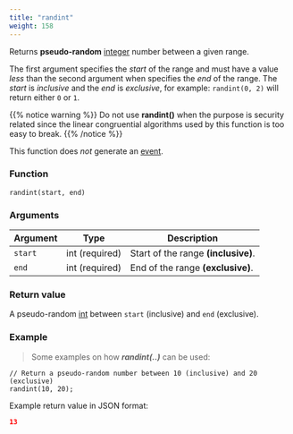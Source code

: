 ```yaml
---
title: "randint"
weight: 158
---
```


Returns **pseudo-random** [integer](../../data-types/int) number between a given range.

The first argument specifies the *start* of the range and must have a value *less* than the
second argument when specifies the *end* of the range. The *start* is *inclusive* and the *end* is
*exclusive*, for example: `randint(0, 2)` will return either `0` or `1`.

{{% notice warning %}}
Do not use **randint()** when the purpose is security related since the linear
congruential algorithms used by this function is too easy to break.
{{% /notice %}}

This function does *not* generate an [event](../../overview/events).

### Function

`randint(start, end)`

### Arguments

Argument | Type | Description
-------- | ---- | -----------
`start` | int (required) | Start of the range **(inclusive)**.
`end` | int (required) | End of the range **(exclusive)**.

### Return value

A pseudo-random [int](../../data-types/float) between `start` (inclusive) and `end` (exclusive).

### Example

> Some examples on how ***randint(..)*** can be used:

```thingsdb,should_pass
// Return a pseudo-random number between 10 (inclusive) and 20 (exclusive)
randint(10, 20);
```

Example return value in JSON format:

```json
13
```
